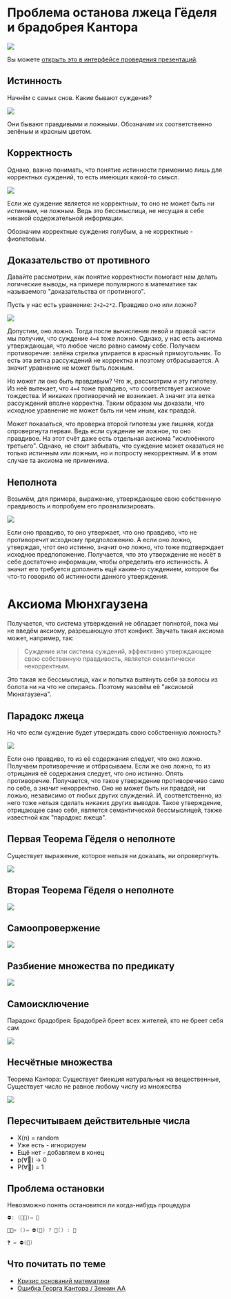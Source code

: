 # Проблема останова лжеца Гёделя и брадобрея Кантора

![](fire.jpg)

Вы можете [открыть это в интерфейсе проведения презентаций](https://nin-jin.github.io/slides/self-reference/).

## Истинность

Начнём с самых снов. Какие бывают суждения?

![](bool.png)

Они бывают правдивыми и ложными. Обозначим их соответственно зелёным и красным цветом.

## Корректность

Однако, важно понимать, что понятие истинности применимо лишь для корректных суждений, то есть имеющих какой-то смысл.

![](correctness.png)

Если же суждение является не корректным, то оно не может быть ни истинным, ни ложным. Ведь это бессмыслица, не несущая в себе никакой содержательной информации.

Обозначим корректные суждения голубым, а не корректные - фиолетовым.

## Доказательство от противного

Давайте рассмотрим, как понятие корректности помогает нам делать логические выводы, на примере популярного в математике так называемого "доказательства от противного".

Пусть у нас есть уравнение: `2+2=2*2`. Правдиво оно или ложно?

![](contra.png)

Допустим, оно ложно. Тогда после вычисления левой и правой части мы получим, что суждение `4=4` тоже ложно. Однако, у нас есть аксиома утверждающая, что любое число равно самому себе. Получаем противоречие: зелёна стрелка упирается в красный прямоугольник. То есть эта ветка рассуждений не корректна и поэтому отбрасывается. А значит уравнение не может быть ложным.

Но может ли оно быть правдивым? Что ж, рассмотрим и эту гипотезу. Из неё вытекает, что `4=4` тоже правдиво, что соответствует аксиоме тождества. И никаких противоречий не возникает. А значит эта ветка рассуждений вполне корректна. Таким образом мы доказали, что исходное уравнение не может быть ни чем иным, как правдой.

Может показаться, что проверка второй гипотезы уже лишняя, когда опровергнута первая. Ведь если суждение не ложное, то оно правдивое. На этот счёт даже есть отдельная аксиома "исклюённого третьего". Однако, не стоит забывать, что суждение может оказаться не только истинным или ложным, но и попросту некорректным. И в этом случае та аксиома не применима.

## Неполнота

Возьмём, для примера, выражение, утверждающее свою собственную правдивость и попробуем его проанализировать.

![](this-is-true.png)

Если оно правдиво, то оно утвержает, что оно правдиво, что не противоречит исходному предположению. А если оно ложно, утверждая, чтот оно истинно, значит оно ложно, что тоже подтверждает исходное предположение. Получается, что это утверждение не несёт в себе достаточно информации, чтобы определить его истинность. А значит его требуется дополнить ещё каким-то суждением, которое бы что-то говорило об истинности данного утверждения. 

# Аксиома Мюнхгаузена

Получается, что система утверждений не обладает полнотой, пока мы не введём аксиому, разрешающую этот конфикт. Звучать такая аксиома может, например, так:

> Суждение или система суждений, эффективно утверждающее свою собственную правдивость, является семантически некорректным.

Это такая же бессмыслица, как и попытка вытянуть себя за волосы из болота ни на что не опираясь. Поэтому назовём её "аксиомой Мюнхгаузена".

## Парадокс лжеца

Но что если суждение будет утверждать свою собственную ложность?

![](this-is-false.png)

Если оно правдиво, то из её содержания следует, что оно ложно. Получаем противоречние и отбрасываем. Если же оно ложно, то из отрицания её содержания следует, что оно истинно. Опять противоречие. Получается, что такое утверждение противоречиво само по себе, а значит некорректно. Оно не может быть ни правдой, ни ложью, независимо от любых других служдений. И, соответственно, из него тоже нельзя сделать никаких других выводов. Такое утверждение, отрицающее само себя, является семантической бессмыслицей, также известной как "парадокс лжеца".

## Первая Теорема Гёделя о неполноте

Существует выражение, которое нельзя ни доказать, ни опровергнуть.

![](gedel.png)

## Вторая Теорема Гёделя о неполноте

![](this-is-correct.png)

## Самоопровержение

![](this-is-incorrect.png)

## Разбиение множества по предикату

![](predicates.png)

## Самоисключение

Парадокс брадобрея: Брадобрей бреет всех жителей, кто не бреет себя сам

![](self-exclude.png)

## Несчётные множества

Теорема Кантора: Существует биекция натуральных на вещественные, Существует число не равное любому числу из множества

![](cantor.png)

## Пересчитываем действительные числа

- X(n) = random
- Уже есть - игнорируем
- Ещё нет - добавляем в конец
- p(∀📐) → 0
- P(∀📐) = 1 

## Проблема остановки

Невозможно понять остановится ли когда-нибудь процедура

```cpp
⛔: (👩‍🦲)⇒ 🚩

🎅🏽= ()⇒ ⛔(🎅) ? 🎅() : 🚫

❓ = ⛔(🎅)
```

## Что почитать по теме

- [Кризис оснований математики](https://ru.wikipedia.org/wiki/%D0%9A%D1%80%D0%B8%D0%B7%D0%B8%D1%81_%D0%BE%D1%81%D0%BD%D0%BE%D0%B2%D0%B0%D0%BD%D0%B8%D0%B9_%D0%BC%D0%B0%D1%82%D0%B5%D0%BC%D0%B0%D1%82%D0%B8%D0%BA%D0%B8)
- [Ошибка Георга Кантора / Зенкин АА](http://www.ccas.ru/alexzen/papers/vf1/vf-rus.html)
